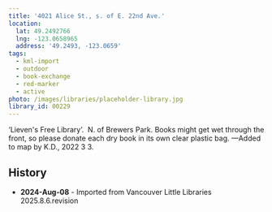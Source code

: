 ```yaml
---
title: '4021 Alice St., s. of E. 22nd Ave.'
location:
  lat: 49.2492766
  lng: -123.0658965
  address: '49.2493, -123.0659'
tags:
  - kml-import
  - outdoor
  - book-exchange
  - red-marker
  - active
photo: /images/libraries/placeholder-library.jpg
library_id: 00229
---
```

‘Lieven's Free Library’.  N. of Brewers Park.
Books might get wet through the front, so please donate each dry book in its own clear plastic bag. 
—Added to map by K.D., 2022 3 3.

## History
- **2024-Aug-08** - Imported from Vancouver Little Libraries 2025.8.6.revision
